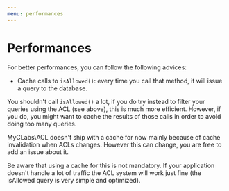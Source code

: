 ```yaml
---
menu: performances
---
```


# Performances

For better performances, you can follow the following advices:

- Cache calls to `isAllowed()`: every time you call that method, it will issue a query to the database.

You shouldn't call `isAllowed()` a lot, if you do try instead to filter your queries using the ACL (see above),
this is much more efficient. However, if you do, you might want to cache the results of those calls in order
to avoid doing too many queries.

MyCLabs\ACL doesn't ship with a cache for now mainly because of cache invalidation when ACLs changes.
However this can change, you are free to add an issue about it.

Be aware that using a cache for this is not mandatory. If your application doesn't handle a lot of traffic
the ACL system will work just fine (the isAllowed query is very simple and optimized).
